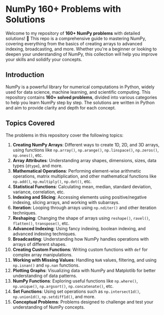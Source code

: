 # NumPy 160+ Problems with Solutions

Welcome to my repository of **160+ NumPy problems** with detailed solutions! 🎉 This repo is a comprehensive guide to mastering NumPy, covering everything from the basics of creating arrays to advanced indexing, broadcasting, and more. Whether you're a beginner or looking to deepen your understanding of NumPy, this collection will help you improve your skills and solidify your concepts.

## Introduction

NumPy is a powerful library for numerical computations in Python, widely used for data science, machine learning, and scientific computing. This repository contains **160+ solved problems**, divided into various categories to help you learn NumPy step by step. The solutions are written in Python and aim to provide clarity and depth for each concept.

## Topics Covered

The problems in this repository cover the following topics:

1. **Creating NumPy Arrays**: Different ways to create 1D, 2D, and 3D arrays, using functions like `np.array()`, `np.arange()`, `np.linspace()`, `np.zeros()`, `np.ones()`, etc.
2. **Array Attributes**: Understanding array shapes, dimensions, sizes, data types (`dtype`), and more.
3. **Mathematical Operations**: Performing element-wise arithmetic operations, matrix multiplication, and other mathematical functions like `np.add()`, `np.multiply()`, `np.dot()`, etc.
4. **Statistical Functions**: Calculating mean, median, standard deviation, variance, correlation, etc.
5. **Indexing and Slicing**: Accessing elements using positive/negative indexing, slicing arrays, and working with subarrays.
6. **Iteration**: Looping through arrays using `np.nditer()` and other iteration techniques.
7. **Reshaping**: Changing the shape of arrays using `reshape()`, `ravel()`, `flatten()`, `transpose()`, etc.
8. **Advanced Indexing**: Using fancy indexing, boolean indexing, and advanced indexing techniques.
9. **Broadcasting**: Understanding how NumPy handles operations with arrays of different shapes.
10. **Creating Custom Functions**: Writing custom functions with `def` for complex array manipulations.
11. **Working with Missing Values**: Handling `NaN` values, filtering, and using `np.isnan()` and `np.nan` functions.
12. **Plotting Graphs**: Visualizing data with NumPy and Matplotlib for better understanding of data patterns.
13. **NumPy Functions**: Exploring useful functions like `np.where()`, `np.unique()`, `np.argsort()`, `np.concatenate()`, etc.
14. **Set Functions**: Using set operations such as `np.intersect1d()`, `np.union1d()`, `np.setdiff1d()`, and more.
15. **Conceptual Problems**: Problems designed to challenge and test your understanding of NumPy concepts.
